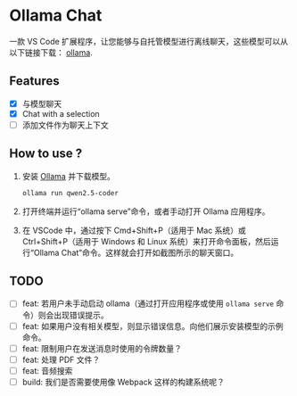 # Ollama Chat

一款 VS Code 扩展程序，让您能够与自托管模型进行离线聊天，这些模型可以从以下链接下载： [ollama](https://ollama.com/download).

## Features

- [x] 与模型聊天
- [x] Chat with a selection
- [ ] 添加文件作为聊天上下文

## How to use ?

1. 安装 [Ollama](https://ollama.com/download) 并下载模型。

    ```bash
    ollama run qwen2.5-coder
    ```

2. 打开终端并运行“ollama serve”命令，或者手动打开 Ollama 应用程序。
3. 在 VSCode 中，通过按下 Cmd+Shift+P（适用于 Mac 系统）或 Ctrl+Shift+P（适用于 Windows 和 Linux 系统）来打开命令面板，然后运行“Ollama Chat”命令。这样就会打开如截图所示的聊天窗口。

## TODO

* [ ] feat:  若用户未手动启动 ollama（通过打开应用程序或使用 `ollama serve` 命令）则会出现错误提示。
* [ ] feat:  如果用户没有相关模型，则显示错误信息。向他们展示安装模型的示例命令。
* [ ] feat:  限制用户在发送消息时使用的令牌数量？
* [ ] feat:  处理 PDF 文件？
* [ ] feat:  音频搜索
* [ ] build: 我们是否需要使用像 Webpack 这样的构建系统呢？
